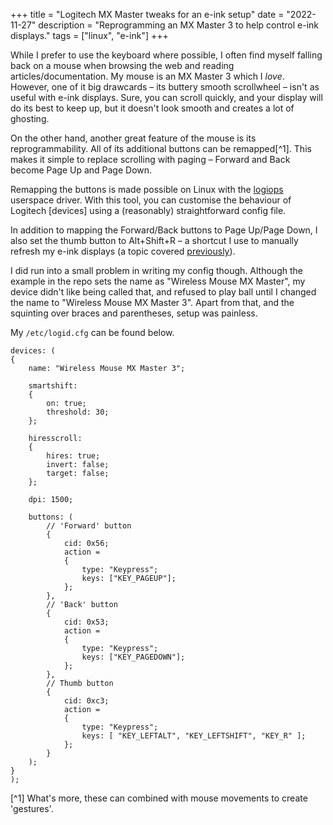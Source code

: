 +++
title = "Logitech MX Master tweaks for an e-ink setup"
date = "2022-11-27"
description = "Reprogramming an MX Master 3 to help control e-ink displays."
tags = ["linux", "e-ink"]
+++

While I prefer to use the keyboard where possible, I often find myself falling back on a mouse when browsing the web and reading articles/documentation. My mouse is an MX Master 3 which I _love_. However, one of it big drawcards – its buttery smooth scrollwheel – isn't as useful with e-ink displays. Sure, you can scroll quickly, and your display will do its best to keep up, but it doesn't look smooth and creates a lot of ghosting.

On the other hand, another great feature of the mouse is its reprogrammability. All of its additional buttons can be remapped[^1]. This makes it simple to replace scrolling with paging – Forward and Back become Page Up and Page Down.

Remapping the buttons is made possible on Linux with the [logiops](https://github.com/PixlOne/logiops) userspace driver. With this tool, you can customise the behaviour of Logitech [devices] using a (reasonably) straightforward config file.

In addition to mapping the Forward/Back buttons to Page Up/Page Down, I also set the thumb button to Alt+Shift+R – a shortcut I use to manually refresh my e-ink displays (a topic covered [previously](https://michaelhoward.kiwi/refreshing-multiple-e-ink-displays-on-linux-using-python/)).

I did run into a small problem in writing my config though. Although the example in the repo sets the name as "Wireless Mouse MX Master", my device didn't like being called that, and refused to play ball until I changed the name to "Wireless Mouse MX Master 3". Apart from that, and the squinting over braces and parentheses, setup was painless.

My `/etc/logid.cfg` can be found below.

```
devices: (
{
    name: "Wireless Mouse MX Master 3";

    smartshift:
    {
        on: true;
        threshold: 30;
    };

    hiresscroll:
    {
        hires: true;
        invert: false;
        target: false;
    };

    dpi: 1500;

    buttons: (
        // 'Forward' button
        {
            cid: 0x56;
            action =
            {
                type: "Keypress";
                keys: ["KEY_PAGEUP"];
            };
        },
        // 'Back' button
        {
            cid: 0x53;
            action =
            {
                type: "Keypress";
                keys: ["KEY_PAGEDOWN"];
            };
        },
        // Thumb button
        {
            cid: 0xc3;
            action = 
            {
                type: "Keypress";
                keys: [ "KEY_LEFTALT", "KEY_LEFTSHIFT", "KEY_R" ];
            };
        }
    );
}
);
```
[^1] What's more, these can combined with mouse movements to create 'gestures'.
